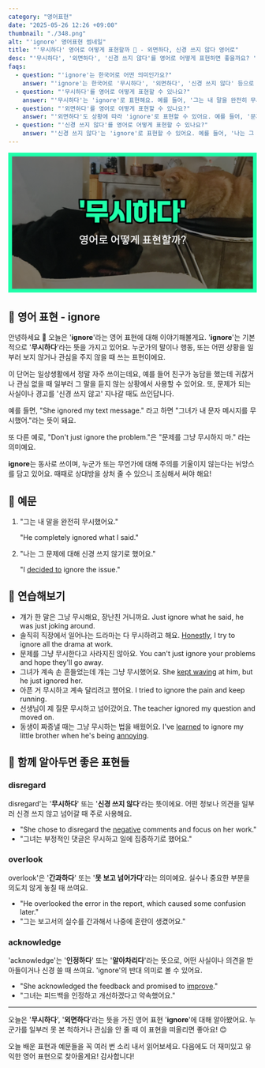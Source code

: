```yaml
---
category: "영어표현"
date: "2025-05-26 12:26 +09:00"
thumbnail: "./348.png"
alt: "'ignore' 영어표현 썸네일"
title: "'무시하다' 영어로 어떻게 표현할까 🙈 - 외면하다, 신경 쓰지 않다 영어로"
desc: "'무시하다', '외면하다', '신경 쓰지 않다'를 영어로 어떻게 표현하면 좋을까요? '그녀가 내 문자를 무시했어', '경고를 무시하지 마세요' 등을 영어로 표현하는 법을 배워봅시다. 다양한 예문을 통해서 연습하고 본인의 표현으로 만들어 보세요."
faqs:
  - question: "'ignore'는 한국어로 어떤 의미인가요?"
    answer: "'ignore'는 한국어로 '무시하다', '외면하다', '신경 쓰지 않다' 등으로 해석할 수 있어요. 누군가나 어떤 상황에 일부러 관심을 주지 않을 때 쓰는 표현이에요."
  - question: "'무시하다'를 영어로 어떻게 표현할 수 있나요?"
    answer: "'무시하다'는 'ignore'로 표현해요. 예를 들어, '그는 내 말을 완전히 무시했어요'는 'He completely ignored what I said'로 말할 수 있어요."
  - question: "'외면하다'를 영어로 어떻게 표현할 수 있나요?"
    answer: "'외면하다'도 상황에 따라 'ignore'로 표현할 수 있어요. 예를 들어, '문제를 그냥 외면하지 마'는 'Don't just ignore the problem'으로 말할 수 있어요."
  - question: "'신경 쓰지 않다'를 영어로 어떻게 표현할 수 있나요?"
    answer: "'신경 쓰지 않다'는 'ignore'로 표현할 수 있어요. 예를 들어, '나는 그 문제에 대해 신경 쓰지 않기로 했어요'는 'I decided to ignore the issue'로 말할 수 있어요."
---
```


!['ignore' 영어표현 썸네일](./348.png)

## 🌟 영어 표현 - ignore

안녕하세요 👋 오늘은 '**ignore**'라는 영어 표현에 대해 이야기해볼게요. '**ignore**'는 기본적으로 '**무시하다**'라는 뜻을 가지고 있어요. 누군가의 말이나 행동, 또는 어떤 상황을 일부러 보지 않거나 관심을 주지 않을 때 쓰는 표현이에요.

이 단어는 일상생활에서 정말 자주 쓰이는데요, 예를 들어 친구가 농담을 했는데 귀찮거나 관심 없을 때 일부러 그 말을 듣지 않는 상황에서 사용할 수 있어요. 또, 문제가 되는 사실이나 경고를 '신경 쓰지 않고' 지나갈 때도 쓰인답니다.

예를 들면, "She ignored my text message." 라고 하면 "그녀가 내 문자 메시지를 무시했어."라는 뜻이 돼요.

또 다른 예로, "Don't just ignore the problem."은 "문제를 그냥 무시하지 마." 라는 의미예요.

**ignore**는 동사로 쓰이며, 누군가 또는 무언가에 대해 주의를 기울이지 않는다는 뉘앙스를 담고 있어요. 때때로 상대방을 상처 줄 수 있으니 조심해서 써야 해요!

## 📖 예문

1. "그는 내 말을 완전히 무시했어요."

   "He completely ignored what I said."

2. "나는 그 문제에 대해 신경 쓰지 않기로 했어요."

   "I [decided to](/blog/in-english/062.decide-to/) ignore the issue."

## 💬 연습해보기

<ul data-interactive-list>
  <li data-interactive-item>
    <span data-toggler>걔가 한 말은 그냥 무시해요, 장난친 거니까요.</span>
    <span data-answer>Just ignore what he said, he was just joking around.</span>
  </li>
  <li data-interactive-item>
    <span data-toggler>솔직히 직장에서 일어나는 드라마는 다 무시하려고 해요.</span>
    <span data-answer><a href="/blog/in-english/336.honestly/">Honestly</a>, I try to ignore all the drama at work.</span>
  </li>
  <li data-interactive-item>
    <span data-toggler>문제를 그냥 무시한다고 사라지진 않아요.</span>
    <span data-answer>You can't just ignore your problems and hope they'll go away.</span>
  </li>
  <li data-interactive-item>
    <span data-toggler>그녀가 계속 손 흔들었는데 걔는 그냥 무시했어요.</span>
    <span data-answer>She <a href="/blog/in-english/291.keep-ing/">kept waving</a> at him, but he just ignored her.</span>
  </li>
  <li data-interactive-item>
    <span data-toggler>아픈 거 무시하고 계속 달리려고 했어요.</span>
    <span data-answer>I tried to ignore the pain and keep running.</span>
  </li>
  <li data-interactive-item>
    <span data-toggler>선생님이 제 질문 무시하고 넘어갔어요.</span>
    <span data-answer>The teacher ignored my question and moved on.</span>
  </li>
  <li data-interactive-item>
    <span data-toggler>동생이 짜증낼 때는 그냥 무시하는 법을 배웠어요.</span>
    <span data-answer>I've <a href="/blog/in-english/245.learn/">learned</a> to ignore my little brother when he's being <a href="/blog/in-english/364.annoying/">annoying</a>.</span>
  </li>
</ul>

## 🤝 함께 알아두면 좋은 표현들

### disregard

disregard'는 '**무시하다**' 또는 '**신경 쓰지 않다**'라는 뜻이에요. 어떤 정보나 의견을 일부러 신경 쓰지 않고 넘어갈 때 주로 사용해요.

- "She chose to disregard the [negative](/blog/in-english/473.negative/) comments and focus on her work."
- "그녀는 부정적인 댓글은 무시하고 일에 집중하기로 했어요."

### overlook

overlook'은 '**간과하다**' 또는 '**못 보고 넘어가다**'라는 의미예요. 실수나 중요한 부분을 의도치 않게 놓칠 때 쓰여요.

- "He overlooked the error in the report, which caused some confusion later."
- "그는 보고서의 실수를 간과해서 나중에 혼란이 생겼어요."

### acknowledge

'acknowledge'는 '**인정하다**' 또는 '**알아차리다**'라는 뜻으로, 어떤 사실이나 의견을 받아들이거나 신경 쓸 때 쓰여요. 'ignore'의 반대 의미로 볼 수 있어요.

- "She acknowledged the feedback and promised to [improve](/blog/in-english/394.improve/)."
- "그녀는 피드백을 인정하고 개선하겠다고 약속했어요."

---

오늘은 '**무시하다**', '**외면하다**'라는 뜻을 가진 영어 표현 '**ignore**'에 대해 알아봤어요. 누군가를 일부러 못 본 척하거나 관심을 안 줄 때 이 표현을 떠올리면 좋아요! 😊

오늘 배운 표현과 예문들을 꼭 여러 번 소리 내서 읽어보세요. 다음에도 더 재미있고 유익한 영어 표현으로 찾아올게요! 감사합니다!
